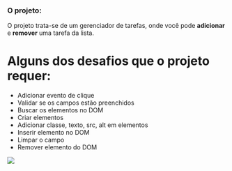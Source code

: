 ### O projeto:

O projeto trata-se de um gerenciador de tarefas, onde você pode **adicionar** e **remover** uma tarefa da lista.

# Alguns dos desafios que o projeto requer:

- Adicionar evento de clique
- Validar se os campos estão preenchidos
- Buscar os elementos no DOM
- Criar elementos
- Adicionar classe, texto, src, alt em elementos
- Inserir elemento no DOM
- Limpar o campo
- Remover elemento do DOM

![](https://i.imgur.com/yWQSKTo.png)

